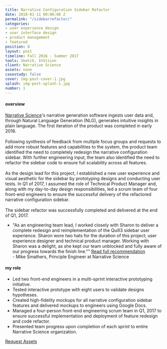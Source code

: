 ```yaml
---
title: Narrative Configuration Sidebar Refactor
date: 2018-01-11 00:00:00 Z
permalink: "/sidebarrefactor/"
categories:
- user experience design
- user interface design
- product management
- featured
position: 0
layout: post
timeline: Fall 2016 - Summer 2017
tools: Sketch, InVision
client: Narrative Science
assets: none
casestudy: false
cover: img-post-cover-1.jpg
splash: img-post-splash-1.jpg
number: 1
---
```


<h4 class="heading heading--regular heading--emphasize">overview</h4>
<div class="marker-post-heading"></div>
<p><a href="http://narrativescience.com" target="_blank">Narrative Science</a>'s narrative generation software ingests user data and, through Natural Language Generation (NLG), generates intuitive insights in plain language. The first iteration of the product was completed in early 2016. 
<br><br>
Following synthesis of feedback from multiple focus groups and requests to add more robust features and capabilities to the system, the product team identified the need to completely redesign the narrative configuration sidebar. With further engineering input, the team also identified the need to refactor the sidebar code to ensure full scalability across all features. 
<br><br>
As the design lead for this project, I established a new user experience and visual aesthetic for the sidebar by prototyping designs and conducting user tests. In Q1 of 2017, I assumed the role of Technical Product Manager and, along with my day-to-day design responsibilities, led a scrum team of four front-end engineers to ensure the successful delivery of the refactored narrative configuration sidebar. 
<br><br>
The sidebar refactor was successfully completed and delivered at the end of Q1, 2017.</p>
<div class="post__quote">
	<ul>
		<li>
			"As an engineering team lead, I worked closely with Sharon to deliver a complete redesign and reimplementation of the Quill3 sidebar user experience.  Sharon wore two hats for the duration of this project; user experience designer and technical product manager. Working with Sharon was a delight, as she kept our team unblocked and fully aware of our progress towards the finish line."" <a href="https://www.dropbox.com/s/lh04bq0buhaxiwh/Letter%20of%20Recommendation_Mike%20Smathers.pdf?dl=0" target="_blank">Read full recommendation</a>
			<br>- Mike Smathers, Principle Engineer at Narrative Science
		</li>
	</ul>
</div>


<h4 class="heading heading--regular heading--emphasize post__heading--stacked">my role</h4>
<div class="marker-post-heading"></div>
<ul>
	<li>Led two front-end engineers in a multi-sprint interactive prototyping initiative.</li>
	<li>Tested interactive prototype with eight users to validate designs hypotheses.</li>
	<li>Created high-fidelity mockups for all narrative configuration sidebar features and delivered mockups to engineers using Google Docs.</li>
	<li>Managed a four-person front-end engineering scrum team in Q1, 2017 to ensure successful implementation and deployment of feature redesign and code refactor.</li>
	<li>Presented team progress upon completion of each sprint to entire Narrative Science organization. </li>
</ul>

<div class="container__button">
	<a class="button__case-study heading heading--regular heading--emphasize" href="mailto:sharonch3n@gmail.com?Subject=Sidebar%20assets" target="_blank">Request Assets</a>
</div>

